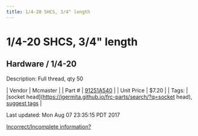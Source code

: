 ```yaml
---
title: 1/4-20 SHCS, 3/4" length
---
```


# 1/4-20 SHCS, 3/4" length
## Hardware / 1/4-20
Description: 	Full thread, qty 50 

| Vendor | Mcmaster | 
| Part # | [91251A540](https://www.mcmaster.com/#91251A540) | 
| Unit Price | $7.20 | 
| Tags: | [socket head](https://jgermita.github.io/frc-parts/search/?q=socket head), [suggest tags](https://docs.google.com/forms/d/e/1FAIpQLSeWyY8v3RgOty-MyWmh9U0iivNYN_molChYyS-0U-o-kOAv_g/viewform) | 

Last updated: Mon Aug 07 23:35:15 PDT 2017

 [Incorrect/Incomplete information?](https://docs.google.com/forms/d/e/1FAIpQLSeWyY8v3RgOty-MyWmh9U0iivNYN_molChYyS-0U-o-kOAv_g/viewform)